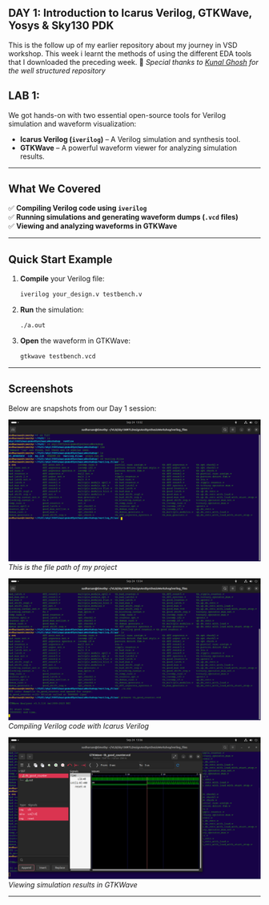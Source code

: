 ## DAY 1: Introduction to Icarus Verilog, GTKWave, Yosys & Sky130 PDK 
This is the follow up of my earlier repository about my journey in VSD workshop. This week i learnt the methods of using the different EDA tools that I downloaded the preceding week. 🎉  *Special thanks to [Kunal Ghosh](https://github.com/kunalg123/sky130RTLDesignAndSynthesisWorkshop) for the well structured repository* 
## LAB 1:
We got hands-on with two essential open-source tools for Verilog simulation and waveform visualization:

- **Icarus Verilog (`iverilog`)** – A Verilog simulation and synthesis tool.
- **GTKWave** – A powerful waveform viewer for analyzing simulation results.

---

## What We Covered

✅ **Compiling Verilog code using `iverilog`**  
✅ **Running simulations and generating waveform dumps (`.vcd` files)**  
✅ **Viewing and analyzing waveforms in GTKWave**

---

## Quick Start Example

1. **Compile** your Verilog file:
   ```bash
   iverilog your_design.v testbench.v
   ```

2. **Run** the simulation:
   ```bash
   ./a.out
   ```

3. **Open** the waveform in GTKWave:
   ```bash
   gtkwave testbench.vcd
   ```

---

## Screenshots

Below are snapshots from our Day 1 session:

![File_Path](../images/filepath.png)  
*This is the file path of my project*

![iverilog compilation](../images/iverilogtest.png)  
*Compiling Verilog code with Icarus Verilog*

![gtkwave waveform](../images/gtkwavetest.png)  
*Viewing simulation results in GTKWave*

---

